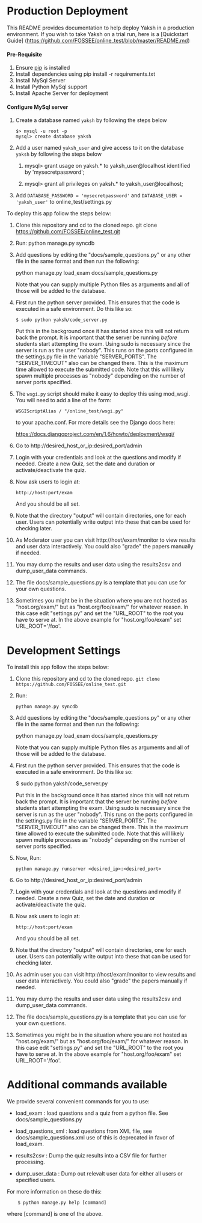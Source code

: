 Production Deployment
======================

This README provides documentation to help deploy Yaksh in a production environment. If you wish to take Yaksh on a trial run, here is a [Quickstart Guide] (https://github.com/FOSSEE/online_test/blob/master/README.md)  

#### Pre-Requisite

 1. Ensure [pip](https://pip.pypa.io/en/latest/installing.html) is installed
 1. Install dependencies using
     pip install -r requirements.txt
 1. Install MySql Server
 1. Install Python MySql support
 1. Install Apache Server for deployment
 
#### Configure MySql server

 1. Create a database named ``yaksh`` by following the steps below
    
        $> mysql -u root -p    
        mysql> create database yaksh
 
 1. Add a user named ```yaksh_user``` and give access to it on the database ```yaksh``` by following the steps below
 
    1. mysql> grant usage on yaksh.* to yaksh_user@localhost identified by 'mysecretpassword';
    
    1. mysql> grant all privileges on yaksh.* to yaksh_user@localhost;
 
 1. Add `DATABASE_PASSWORD = 'mysecretpassword'` and `DATABASE_USER = 'yaksh_user'` to online_test/settings.py

To deploy this app follow the steps below:

 1. Clone this repository and cd to the cloned repo.
        git clone  https://github.com/FOSSEE/online_test.git

 1. Run:
        python manage.py syncdb
    
 1.  Add questions by editing the "docs/sample_questions.py" or any other file in the same format and then run the following:

        python manage.py load_exam docs/sample_questions.py

     Note that you can supply multiple Python files as arguments and all of
     those will be added to the database.
    
 1. First run the python server provided. This ensures that the code is executed in a safe environment.  Do this like so:
    
        $ sudo python yaksh/code_server.py
      
    Put this in the background once it has started since this will not
    return back the prompt.  It is important that the server be running
    *before* students start attempting the exam.  Using sudo is
    necessary since the server is run as the user "nobody".  This runs
    on the ports configured in the settings.py file in the variable
    "SERVER_PORTS".  The "SERVER_TIMEOUT" also can be changed there.
    This is the maximum time allowed to execute the submitted code.
    Note that this will likely spawn multiple processes as "nobody"
    depending on the number of server ports specified.
    
 1. The ```wsgi.py``` script should make it 
    easy to deploy this using mod_wsgi.  You will need to add a line of the form:

        WSGIScriptAlias / "/online_test/wsgi.py"

    to your apache.conf.  For more details see the Django docs here:

    https://docs.djangoproject.com/en/1.6/howto/deployment/wsgi/
    
 1. Go to http://desired_host_or_ip:desired_port/admin

 1. Login with your credentials and look at the questions and modify if
    needed.  Create a new Quiz, set the date and duration or
    activate/deactivate the quiz.

 1. Now ask users to login at:

        http://host:port/exam

    And you should be all set.
    
 1. Note that the directory "output" will contain directories, one for each
    user.  Users can potentially write output into these that can be used
    for checking later.

 1. As Moderator user you can visit http://host/exam/monitor  to view
     results and user data interactively. You could also "grade" the
     papers manually if needed.

 1. You may dump the results and user data using the results2csv and
     dump_user_data commands.
     
 1. The file docs/sample_questions.py is a template that you can use for your own questions.
     
 1. Sometimes you might be in the situation where you are not hosted as
    "host.org/exam/"  but as "host.org/foo/exam/" for whatever reason.  In
    this case edit "settings.py" and set the "URL_ROOT"  to the root you
    have to serve at.  In the above example for "host.org/foo/exam" set
    URL_ROOT='/foo'.
 
Development Settings
====================

To install this app follow the steps below:

 1. Clone this repository and cd to the cloned repo.
        ```git clone  https://github.com/FOSSEE/online_test.git```
 
 1. Run:
 
        python manage.py syncdb
    
 1.  Add questions by editing the "docs/sample_questions.py" or any other file in the same format and then run the following:

      python manage.py load_exam docs/sample_questions.py

     Note that you can supply multiple Python files as arguments and all of
     those will be added to the database.
    
 1. First run the python server provided. This ensures that the code is executed in a safe environment.  Do this like so:
    
      $ sudo python yaksh/code_server.py
      
    Put this in the background once it has started since this will not
    return back the prompt.  It is important that the server be running
    *before* students start attempting the exam.  Using sudo is
    necessary since the server is run as the user "nobody".  This runs
    on the ports configured in the settings.py file in the variable
    "SERVER_PORTS".  The "SERVER_TIMEOUT" also can be changed there.
    This is the maximum time allowed to execute the submitted code.
    Note that this will likely spawn multiple processes as "nobody"
    depending on the number of server ports specified.
    
 1. Now, Run:

        python manage.py runserver <desired_ip>:<desired_port>
    
 1. Go to http://desired_host_or_ip:desired_port/admin

 1. Login with your credentials and look at the questions and modify if
    needed.  Create a new Quiz, set the date and duration or
    activate/deactivate the quiz.

 1. Now ask users to login at:

        http://host:port/exam

    And you should be all set.
    
 1. Note that the directory "output" will contain directories, one for each
    user.  Users can potentially write output into these that can be used
    for checking later.

 1. As admin user you can visit http://host/exam/monitor  to view
     results and user data interactively. You could also "grade" the
     papers manually if needed.

 1. You may dump the results and user data using the results2csv and
     dump_user_data commands.
     
 1. The file docs/sample_questions.py is a template that you can use for your own questions.
     
 1. Sometimes you might be in the situation where you are not hosted as
    "host.org/exam/"  but as "host.org/foo/exam/" for whatever reason.  In
    this case edit "settings.py" and set the "URL_ROOT"  to the root you
    have to serve at.  In the above example for "host.org/foo/exam" set
    URL_ROOT='/foo'.

Additional commands available
==============================

We provide several convenient commands for you to use:

 - load_exam : load questions and a quiz from a python file.  See
   docs/sample_questions.py

 - load_questions_xml : load questions from XML file, see
   docs/sample_questions.xml  use of this is deprecated in favor of
   load_exam.

 - results2csv : Dump the quiz results into a CSV file for further
   processing.

 - dump_user_data : Dump out relevalt user data for either all users or
   specified users.

For more information on these do this:

        $ python manage.py help [command]

where [command] is one of the above.
